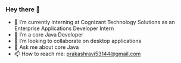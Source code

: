 ### Hey there 👋


- 🔭 I’m currently interning at Cognizant Technology Solutions as an Enterprise Applications Developer Intern
- 🌱 I’m a core Java Developer
- 👯 I’m looking to collaborate on desktop applications
- 💬 Ask me about core Java
- 📫 How to reach me: prakashravi53144@gmail.com
